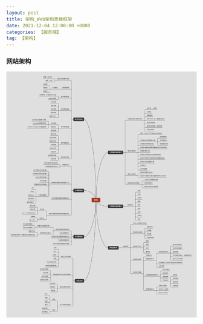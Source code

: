 ```yaml
---
layout: post
title: 架构_Web架构思维框架
date: 2021-12-04 12:00:00 +0800
categories: 【服务端】
tag: 【架构】
---
```



### 网站架构

![/images/2021-12-12-Web架构.png](/images/2021-12-12-Web架构.png)

